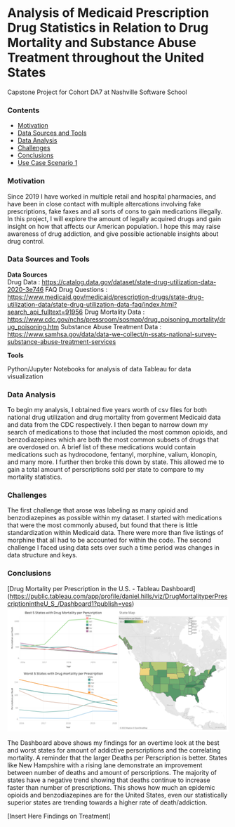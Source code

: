 
# Analysis of Medicaid Prescription Drug Statistics in Relation to Drug Mortality and Substance Abuse Treatment throughout the United States
Capstone Project for Cohort DA7 at Nashville Software School

### **Contents**  
- [Motivation](#Motivation)
- [Data Sources and Tools](#Data-Sources-and-Tools)
- [Data Analysis](#Data-Analysis)
- [Challenges](#Challenges)
- [Conclusions](#Conclusions)
- [Use Case Scenario 1](#Use-Case-Scenario-1)

### **Motivation** 
Since 2019 I have worked in multiple retail and hospital pharmacies, and have been in close contact with multiple altercations involving fake prescriptions, fake faxes and all sorts of cons to gain medications illegally. In this project, I will explore the amount of legally acquired drugs and gain insight on how that affects our American population. I hope this may raise awareness of drug addiction, and give possible actionable insights about drug control. 

### **Data Sources and Tools**   
**Data Sources**   
Drug Data : https://catalog.data.gov/dataset/state-drug-utilization-data-2020-3e746
FAQ Drug Questions : https://www.medicaid.gov/medicaid/prescription-drugs/state-drug-utilization-data/state-drug-utilization-data-faq/index.html?search_api_fulltext=91956 
Drug Mortality Data : https://www.cdc.gov/nchs/pressroom/sosmap/drug_poisoning_mortality/drug_poisoning.htm
Substance Abuse Treatment Data : https://www.samhsa.gov/data/data-we-collect/n-ssats-national-survey-substance-abuse-treatment-services

**Tools**

Python/Jupyter Notebooks for analysis of data
Tableau for data visualization   

### **Data Analysis**
To begin my analysis, I obtained five years worth of csv files for both national drug utilization and drug mortality from goverment Medicaid data and data from the CDC respectively. 
I then began to narrow down my search of medications to those that included the most common opioids, and benzodiazepines which are both the most common subsets of drugs that are overdosed on. A brief list of these medications would contain medications such as hydrocodone, fentanyl, morphine, valium, klonopin, and many more.
I further then broke this down by state. This allowed me to gain a total amount of perscriptions sold per state to compare to my mortality statistics. 

### **Challenges**
The first challenge that arose was labeling as many opioid and benzodiazepines as possible within my dataset. I started with medications that were the most commonly abused, but found that there is little standardization within Medicaid data. There were more than five listings of morphine that all had to be accounted for within the code. 
The second challenge I faced using data sets over such a time period was changes in data structure and keys.

### **Conclusions**
[Drug Mortality per Prescription in the U.S. - Tableau Dashboard]
(https://public.tableau.com/app/profile/daniel.hills/viz/DrugMortalityperPrescriptionintheU_S_/Dashboard1?publish=yes)
![Drug Mortality per Prescription in the U.S. - Tableau Dashboard](https://github.com/Dphills741/Da7-Capstone-Template/blob/main/Images/Dashboard%201.png)

The Dashboard above shows my findings for an overtime look at the best and worst states for amount of addictive perscriptions and the correlating mortality. A reminder that the larger Deaths per Perscription is better. States like New Hampshire with a rising lane demonstrate an improvement between number of deaths and amount of perscriptions. The majority of states have a negative trend showing that deaths continue to increase faster than number of prescriptions. This shows how much an epidemic opioids and benzodiazepines are for the United States, even our statistically superior states are trending towards a higher rate of death/addiction. 

[Insert Here Findings on Treatment]
